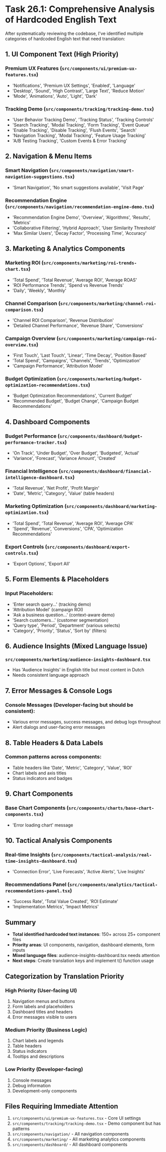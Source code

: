 # Task 26.1: Comprehensive Analysis of Hardcoded English Text

After systematically reviewing the codebase, I've identified multiple categories of hardcoded English text that need translation:

## 1. UI Component Text (High Priority)

### Premium UX Features (`src/components/ui/premium-ux-features.tsx`)

- 'Notifications', 'Premium UX Settings', 'Enabled', 'Language'
- 'Desktop', 'Sound', 'High Contrast', 'Large Text', 'Reduce Motion'
- 'Mode', 'Animations', 'Auto', 'Light', 'Dark'

### Tracking Demo (`src/components/tracking/tracking-demo.tsx`)

- 'User Behavior Tracking Demo', 'Tracking Status', 'Tracking Controls'
- 'Search Tracking', 'Modal Tracking', 'Form Tracking', 'Event Queue'
- 'Enable Tracking', 'Disable Tracking', 'Flush Events', 'Search'
- 'Navigation Tracking', 'Modal Tracking', 'Feature Usage Tracking'
- 'A/B Testing Tracking', 'Custom Events & Error Tracking'

## 2. Navigation & Menu Items

### Smart Navigation (`src/components/navigation/smart-navigation-suggestions.tsx`)

- 'Smart Navigation', 'No smart suggestions available', 'Visit Page'

### Recommendation Engine (`src/components/navigation/recommendation-engine-demo.tsx`)

- 'Recommendation Engine Demo', 'Overview', 'Algorithms', 'Results', 'Metrics'
- 'Collaborative Filtering', 'Hybrid Approach', 'User Similarity Threshold'
- 'Max Similar Users', 'Decay Factor', 'Processing Time', 'Accuracy'

## 3. Marketing & Analytics Components

### Marketing ROI (`src/components/marketing/roi-trends-chart.tsx`)

- 'Total Spend', 'Total Revenue', 'Average ROI', 'Average ROAS'
- 'ROI Performance Trends', 'Spend vs Revenue Trends'
- 'Daily', 'Weekly', 'Monthly'

### Channel Comparison (`src/components/marketing/channel-roi-comparison.tsx`)

- 'Channel ROI Comparison', 'Revenue Distribution'
- 'Detailed Channel Performance', 'Revenue Share', 'Conversions'

### Campaign Overview (`src/components/marketing/campaign-roi-overview.tsx`)

- 'First Touch', 'Last Touch', 'Linear', 'Time Decay', 'Position Based'
- 'Total Spend', 'Campaigns', 'Channels', 'Trends', 'Optimization'
- 'Campaign Performance', 'Attribution Model'

### Budget Optimization (`src/components/marketing/budget-optimization-recommendations.tsx`)

- 'Budget Optimization Recommendations', 'Current Budget'
- 'Recommended Budget', 'Budget Change', 'Campaign Budget Recommendations'

## 4. Dashboard Components

### Budget Performance (`src/components/dashboard/budget-performance-tracker.tsx`)

- 'On Track', 'Under Budget', 'Over Budget', 'Budgeted', 'Actual'
- 'Variance', 'Forecast', 'Variance Amount', 'Created'

### Financial Intelligence (`src/components/dashboard/financial-intelligence-dashboard.tsx`)

- 'Total Revenue', 'Net Profit', 'Profit Margin'
- 'Date', 'Metric', 'Category', 'Value' (table headers)

### Marketing Optimization (`src/components/dashboard/marketing-optimization.tsx`)

- 'Total Spend', 'Total Revenue', 'Average ROI', 'Average CPA'
- 'Spend', 'Revenue', 'Conversions', 'CPA', 'Optimization Recommendations'

### Export Controls (`src/components/dashboard/export-controls.tsx`)

- 'Export Options', 'Export All'

## 5. Form Elements & Placeholders

### Input Placeholders:

- 'Enter search query...' (tracking demo)
- 'Attribution Model' (campaign ROI)
- 'Ask a business question...' (context-aware demo)
- 'Search customers...' (customer segmentation)
- 'Query type', 'Period', 'Department' (various selects)
- 'Category', 'Priority', 'Status', 'Sort by' (filters)

## 6. Audience Insights (Mixed Language Issue)

### `src/components/marketing/audience-insights-dashboard.tsx`

- Has 'Audience Insights' in English title but most content in Dutch
- Needs consistent language approach

## 7. Error Messages & Console Logs

### Console Messages (Developer-facing but should be consistent):

- Various error messages, success messages, and debug logs throughout
- Alert dialogs and user-facing error messages

## 8. Table Headers & Data Labels

### Common patterns across components:

- Table headers like 'Date', 'Metric', 'Category', 'Value', 'ROI'
- Chart labels and axis titles
- Status indicators and badges

## 9. Chart Components

### Base Chart Components (`src/components/charts/base-chart-components.tsx`)

- 'Error loading chart' message

## 10. Tactical Analysis Components

### Real-time Insights (`src/components/tactical-analysis/real-time-insights-dashboard.tsx`)

- 'Connection Error', 'Live Forecasts', 'Active Alerts', 'Live Insights'

### Recommendations Panel (`src/components/analytics/tactical-recommendations-panel.tsx`)

- 'Success Rate', 'Total Value Created', 'ROI Estimate'
- 'Implementation Metrics', 'Impact Metrics'

## Summary

- **Total identified hardcoded text instances**: 150+ across 25+ component files
- **Priority areas**: UI components, navigation, dashboard elements, form inputs
- **Mixed language files**: audience-insights-dashboard.tsx needs attention
- **Next steps**: Create translation keys and implement t() function usage

## Categorization by Translation Priority

### High Priority (User-facing UI)

1. Navigation menus and buttons
2. Form labels and placeholders
3. Dashboard titles and headers
4. Error messages visible to users

### Medium Priority (Business Logic)

1. Chart labels and legends
2. Table headers
3. Status indicators
4. Tooltips and descriptions

### Low Priority (Developer-facing)

1. Console messages
2. Debug information
3. Development-only components

## Files Requiring Immediate Attention

1. `src/components/ui/premium-ux-features.tsx` - Core UI settings
2. `src/components/tracking/tracking-demo.tsx` - Demo component but has patterns
3. `src/components/navigation/` - All navigation components
4. `src/components/marketing/` - All marketing analytics components
5. `src/components/dashboard/` - All dashboard components
